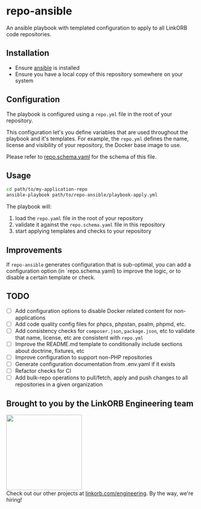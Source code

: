repo-ansible
============

An ansible playbook with templated configuration to apply to all LinkORB code repositories.

## Installation

* Ensure [ansible](https://www.ansible.com/) is installed
* Ensure you have a local copy of this repository somewhere on your system

## Configuration

The playbook is configured using a `repo.yml` file in the root of your repository.

This configuration let's you define variables that are used throughout the playbook and it's templates. For example, the `repo.yml` defines the name, license and visibility of your repository, the Docker base image to use.

Please refer to [repo.schema.yaml](repo.schema.yaml) for the schema of this file.

## Usage

```sh
cd path/to/my-application-repo
ansible-playbook path/to/repo-ansible/playbook-apply.yml
```

The playbook will:

1. load the `repo.yaml` file in the root of your repository
2. validate it against the `repo.schema.yaml` file in this repository
3. start applying templates and checks to your repository

## Improvements

If `repo-ansible` generates configuration that is sub-optimal, you can add a configuration option (in `repo.schema.yaml) to improve the logic, or to disable a certain template or check.

## TODO

- [ ] Add configuration options to disable Docker related content for non-applications
- [ ] Add code quality config files for phpcs, phpstan, psalm, phpmd, etc.
- [ ] Add consistency checks for `composer.json`, `package.json`, etc to validate that name, license, etc are consistent with `repo.yml`
- [ ] Improve the README.md template to conditionally include sections about doctrine, fixtures, etc
- [ ] Improve configuration to support non-PHP repositories
- [ ] Generate configuration documentation from .env.yaml if it exists
- [ ] Refactor checks for CI
- [ ] Add bulk-repo operations to pull/fetch, apply and push changes to all repositories in a given organization

## Brought to you by the LinkORB Engineering team

<img src="http://www.linkorb.com/d/meta/tier1/images/linkorbengineering-logo.png" width="200px" /><br />
Check out our other projects at [linkorb.com/engineering](http://www.linkorb.com/engineering).
By the way, we're hiring!
